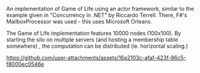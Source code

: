 An implementation of Game of Life using an actor framework, similar to the example given in "Concurrency in .NET" by Riccardo Terrell. There, F#'s MailboxProcessor was used - this uses Microsoft Orleans.

The Game of Life implementation features 10000 nodes (100x100). By starting the silo on multiple servers (and hosting a membership table somewhere) , the computation can be distributed (ie. horizontal scaling.)


https://github.com/user-attachments/assets/16a2103c-afaf-423f-86c5-f8000ec0546e

